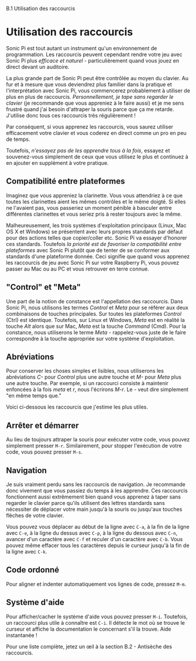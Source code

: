 B.1 Utilisation des raccourcis

# Utilisation des raccourcis

Sonic Pi est tout autant un instrument qu'un environnement de programmation. Les raccourcis peuvent cependant rendre votre jeu avec Sonic Pi plus *efficace et naturel* - particulièrement quand vous jouez en direct devant un auditoire.

La plus grande part de Sonic Pi peut être contrôlée au moyen du clavier. Au fur et à mesure que vous deviendrez plus familier dans la pratique et l'interprétation avec Sonic Pi, vous commencerez probablement à utiliser de plus en plus de raccourcis. *Personnellement, je tape sans regarder le clavier* (je recommande que vous appreniez à le faire aussi) et je me sens frustré quand j'ai besoin d'attraper la souris parce que ça me retarde. J'utilise donc tous ces raccourcis très régulièrement !

Par conséquent, si vous apprenez les raccourcis, vous saurez utiliser efficacement votre clavier et vous coderez en direct comme un pro en peu de temps.

Toutefois, *n'essayez pas de les apprendre tous à la fois*, essayez et souvenez-vous simplement de ceux que vous utilisez le plus et continuez à en ajouter en supplément à votre pratique.

## Compatibilité entre plateformes

Imaginez que vous appreniez la clarinette. Vous vous attendriez à ce que toutes les clarinettes aient les mêmes contrôles et le même doigté. Si elles ne l'avaient pas, vous passeriez un moment pénible à basculer entre différentes clarinettes et vous seriez pris à rester toujours avec la même.

Malheureusement, les trois systèmes d'exploitation principaux (Linux, Mac OS X et Windows) se présentent avec leurs propres standards par défaut pour des actions telles que copier/coller etc. Sonic Pi va essayer d'honorer ces standards. Toutefois *la priorité est de favoriser la compatibilité entre plateformes* avec Sonic Pi plutôt que de tenter de se conformer aux standards d'une plateforme donnée. Ceci signifie que quand vous apprenez les raccourcis de jeu avec Sonic Pi sur votre Raspberry Pi, vous pouvez passer au Mac ou au PC et vous retrouver en terre connue.

## "Control" et "Meta"

Une part de la notion de constance est l'appellation des raccourcis. Dans Sonic Pi, nous utilisons les termes *Control* et *Meta* pour se référer aux deux combinaisons de touches principales. Sur toutes les plateformes *Control* (Ctrl) est identique. Toutefois, sur Linux et Windows, *Meta* est en réalité la touche *Alt* alors que sur Mac, *Meta* est la touche *Command* (Cmd). Pour la constance, nous utiliserons le terme *Meta* - rappelez-vous juste de le faire correspondre à la touche appropriée sur votre système d'exploitation.

## Abréviations

Pour conserver les choses simples et lisibles, nous utiliserons les abréviations *C-* pour *Control* plus une autre touche et *M-* pour *Meta* plus une autre touche. Par exemple, si un raccourci consiste à maintenir enfoncées à la fois *meta* et *r*, nous l'écrirons *M-r*. Le *-* veut dire simplement "en même temps que."

Voici ci-dessous les raccourcis que j'estime les plus utiles.

## Arrêter et démarrer

Au lieu de toujours attraper la souris pour exécuter votre code, vous pouvez simplement presser `M-r`. Similairement, pour stopper l'exécution de votre code, vous pouvez presser `M-s`.

## Navigation

Je suis vraiment perdu sans les raccourcis de navigation. Je recommande donc vivement que vous passiez du temps à les apprendre. Ces raccourcis fonctionnent aussi extrêmement bien quand vous apprenez à taper sans regarder le clavier parce qu'ils utilisent des lettres standards sans nécessiter de déplacer votre main jusqu'à la souris ou jusqu'aux touches flèches de votre clavier.

Vous pouvez vous déplacer au début de la ligne avec `C-a`, à la fin de la ligne avec `C-e`, à la ligne du dessus avec `C-p`, à la ligne du dessous avec `C-n`, avancer d'un caractère avec `C-f` et reculer d'un caractère avec `C-b`. Vous pouvez même effacer tous les caractères depuis le curseur jusqu'à la fin de la ligne avec `C-k`.

## Code ordonné

Pour aligner et indenter automatiquement vos lignes de code, pressez `M-m`.

## Système d'aide

Pour afficher/cacher le système d'aide vous pouvez presser `M-i`. Toutefois, un raccourci plus utile à connaître est `C-i`. Il détecte le mot où se trouve le curseur et affiche la documentation le concernant s'il la trouve. Aide instantanée !

Pour une liste complète, jetez un œil à la section B.2 - Antisèche des raccourcis.

